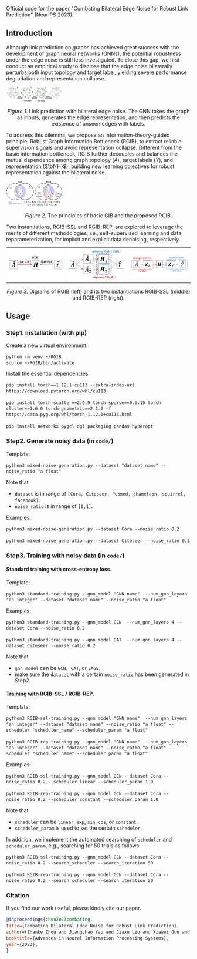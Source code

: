 Official code for the paper "Combating Bilateral Edge Noise for Robust Link Prediction" (NeurIPS 2023).



## Introduction

Although link prediction on graphs has achieved great success with the development of graph neural networks (GNNs), the potential robustness under the edge noise is still less investigated. To close this gap, we first conduct an empirical study to disclose that the edge noise bilaterally perturbs both input topology and target label, yielding severe performance degradation and representation collapse. 

<img src="./misc/bilateral-edge-noise.png" style="zoom: 15%;" />

<p align="center"><em>Figure 1.</em> Link prediction with bilateral edge noise. The GNN takes the graph as inputs, generates the edge representation, and then predicts the existence of unseen edges with labels.</p>

To address this dilemma, we propose an information-theory-guided principle, Robust Graph Information Bottleneck (RGIB), to extract reliable supervision signals and avoid representation collapse. Different from the basic information bottleneck, RGIB further decouples and balances the mutual dependence among graph topology ($\tilde{A}$), target labels ($\tilde{Y}$), and representation ($\bf{H}$), building new learning objectives for robust representation against the bilateral noise. 

<img src="./misc/GIB-RGIB.png" style="zoom: 15%;" />

<p align="center"><em>Figure 2.</em> The principles of basic GIB and the proposed RGIB.</p>

Two instantiations, RGIB-SSL and RGIB-REP, are explored to leverage the merits of different methodologies, i.e., self-supervised learning and data reparameterization, for implicit and explicit data denoising, respectively. 

<table><tr>
<td><img src="./misc/digram-RGIB.png"></td>
<td><img src="./misc/digram-RGIB-SSL.png"></td>
<td><img src="./misc/digram-RGIB-REP.png"></td>
</tr></table>

<p align="center"><em>Figure 3.</em> Digrams of RGIB (left) and its two instantiations RGIB-SSL (middle) and RGIB-REP (right).</p>



## Usage

### Step1. Installation (with pip)

Create a new virtual environment.
```
python -m venv ~/RGIB
source ~/RGIB/bin/activate 
```

Install the essential dependencies.
```
pip install torch==1.12.1+cu113 --extra-index-url https://download.pytorch.org/whl/cu113

pip install torch-scatter==2.0.9 torch-sparse==0.6.15 torch-cluster==1.6.0 torch-geometric==2.1.0 -f https://data.pyg.org/whl/torch-1.12.1+cu113.html

pip install networkx pygcl dgl packaging pandas hyperopt
```

### Step2. Generate noisy data (in `code/`)

Template:
```
python3 mixed-noise-generation.py --dataset "dataset name" --noise_ratio "a float"
```
Note that 
- `dataset` is in range of `[Cora, Citeseer, Pubmed, chameleon, squirrel, facebook]`.
- `noise_ratio` is in range of `[0,1]`.

Examples:
```
python3 mixed-noise-generation.py --dataset Cora --noise_ratio 0.2

python3 mixed-noise-generation.py --dataset Citeseer --noise_ratio 0.2
```

### Step3. Training with noisy data (in `code/`)

#### Standard training with cross-entropy loss.
Template:
```
python3 standard-training.py --gnn_model "GNN name"  --num_gnn_layers "an integer" --dataset "dataset name" --noise_ratio "a float" 
```

Examples:
```
python3 standard-training.py --gnn_model GCN  --num_gnn_layers 4 --dataset Cora --noise_ratio 0.2

python3 standard-training.py --gnn_model GAT  --num_gnn_layers 4 --dataset Citeseer --noise_ratio 0.2
```

Note that
- `gnn_model` can be `GCN, GAT`, or `SAGE`.
- make sure the `dataset` with a certain `noise_ratio` has been generated in Step2.

#### Training with RGIB-SSL / RGIB-REP.

Template:
```
python3 RGIB-ssl-training.py --gnn_model "GNN name"  --num_gnn_layers "an integer" --dataset "dataset name" --noise_ratio "a float" --scheduler "scheduler_name" --scheduler_param "a float"

python3 RGIB-rep-training.py --gnn_model "GNN name"  --num_gnn_layers "an integer" --dataset "dataset name" --noise_ratio "a float" --scheduler "scheduler_name" --scheduler_param "a float"
```

Examples:
```
python3 RGIB-ssl-training.py --gnn_model GCN --dataset Cora --noise_ratio 0.2 --scheduler linear --scheduler_param 1.0

python3 RGIB-rep-training.py --gnn_model GCN --dataset Cora --noise_ratio 0.2 --scheduler constant --scheduler_param 1.0
```

Note that
- `scheduler` can be `linear`, `exp`, `sin`, `cos`, or `constant`.
- `scheduler_param` is used to set the certain `scheduler`.

In addition, we implement the automated searching of `scheduler` and `scheduler_param`, e.g., searching for 50 trials as follows.
```
python3 RGIB-ssl-training.py --gnn_model GCN --dataset Cora --noise_ratio 0.2 --search_scheduler --search_iteration 50

python3 RGIB-rep-training.py --gnn_model GCN --dataset Cora --noise_ratio 0.2 --search_scheduler --search_iteration 50
```



### Citation

If you find our work useful, please kindly cite our paper.
```bibtex
@inproceedings{zhou2023combating,
title={Combating Bilateral Edge Noise for Robust Link Prediction},
author={Zhanke Zhou and Jiangchao Yao and Jiaxu Liu and Xiawei Guo and Quanming Yao and Li He and Liang Wang and Bo Zheng and Bo Han},
booktitle={Advances in Neural Information Processing Systems},
year={2023},
}
```
